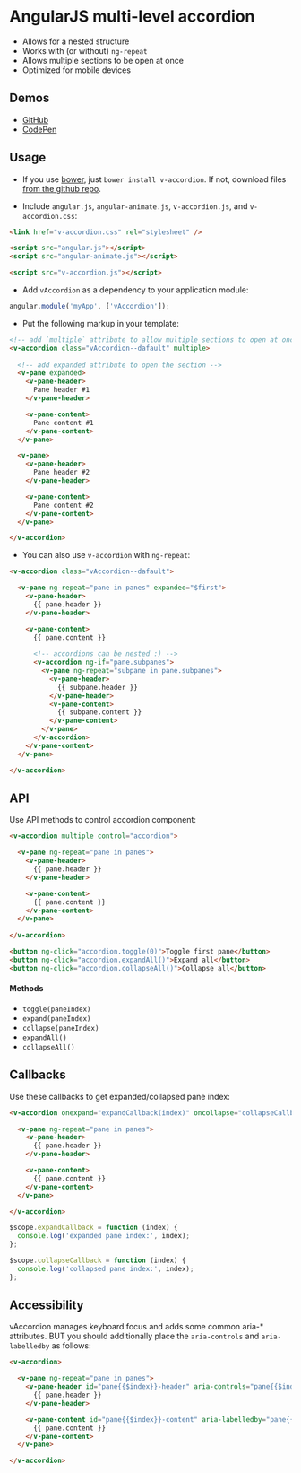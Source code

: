 
# AngularJS multi-level accordion
  
  - Allows for a nested structure
  - Works with (or without) `ng-repeat`
  - Allows multiple sections to be open at once
  - Optimized for mobile devices


## Demos

  - [GitHub](http://lukaszwatroba.github.io/v-accordion)
  - [CodePen](http://codepen.io/LukaszWatroba/pen/pvEOBZ)


## Usage

  - If you use [bower](http://bower.io/), just `bower install v-accordion`. If not, download files [from the github repo](./dist).

  - Include `angular.js`, `angular-animate.js`, `v-accordion.js`, and `v-accordion.css`:
  ```html
  <link href="v-accordion.css" rel="stylesheet" />

  <script src="angular.js"></script>
  <script src="angular-animate.js"></script>

  <script src="v-accordion.js"></script>
  ```

  - Add `vAccordion` as a dependency to your application module:
  ```js
  angular.module('myApp', ['vAccordion']);
  ```

  - Put the following markup in your template:
  ```html
  <!-- add `multiple` attribute to allow multiple sections to open at once -->
  <v-accordion class="vAccordion--dafault" multiple>
    
    <!-- add expanded attribute to open the section -->
    <v-pane expanded>
      <v-pane-header>
        Pane header #1
      </v-pane-header>

      <v-pane-content>
        Pane content #1
      </v-pane-content>
    </v-pane>

    <v-pane>
      <v-pane-header>
        Pane header #2
      </v-pane-header>

      <v-pane-content>
        Pane content #2
      </v-pane-content>
    </v-pane>

  </v-accordion>
  ```

  - You can also use `v-accordion` with `ng-repeat`:
  ```html
  <v-accordion class="vAccordion--dafault">

    <v-pane ng-repeat="pane in panes" expanded="$first">
      <v-pane-header>
        {{ pane.header }}
      </v-pane-header>

      <v-pane-content>
        {{ pane.content }}
        
        <!-- accordions can be nested :) -->
        <v-accordion ng-if="pane.subpanes">
          <v-pane ng-repeat="subpane in pane.subpanes">
            <v-pane-header>
              {{ subpane.header }}
            </v-pane-header>
            <v-pane-content>
              {{ subpane.content }}
            </v-pane-content>
          </v-pane>
        </v-accordion>
      </v-pane-content>
    </v-pane>

  </v-accordion>
  ```


## API

Use API methods to control accordion component:

```html
<v-accordion multiple control="accordion">

  <v-pane ng-repeat="pane in panes">
    <v-pane-header>
      {{ pane.header }}
    </v-pane-header>

    <v-pane-content>
      {{ pane.content }}
    </v-pane-content>
  </v-pane>
  
</v-accordion>

<button ng-click="accordion.toggle(0)">Toggle first pane</button>
<button ng-click="accordion.expandAll()">Expand all</button>
<button ng-click="accordion.collapseAll()">Collapse all</button>
```

#### Methods

  - `toggle(paneIndex)`
  - `expand(paneIndex)`
  - `collapse(paneIndex)`
  - `expandAll()`
  - `collapseAll()`


## Callbacks

Use these callbacks to get expanded/collapsed pane index:


```html
<v-accordion onexpand="expandCallback(index)" oncollapse="collapseCallback(index)">

  <v-pane ng-repeat="pane in panes">
    <v-pane-header>
      {{ pane.header }}
    </v-pane-header>

    <v-pane-content>
      {{ pane.content }}
    </v-pane-content>
  </v-pane>

</v-accordion>
```


```js
$scope.expandCallback = function (index) {
  console.log('expanded pane index:', index);
};

$scope.collapseCallback = function (index) {
  console.log('collapsed pane index:', index);
};
```

## Accessibility
vAccordion manages keyboard focus and adds some common aria-* attributes. BUT you should additionally place the `aria-controls` and `aria-labelledby` as follows:

```html
<v-accordion>

  <v-pane ng-repeat="pane in panes">
    <v-pane-header id="pane{{$index}}-header" aria-controls="pane{{$index}}-content">
      {{ pane.header }}
    </v-pane-header>

    <v-pane-content id="pane{{$index}}-content" aria-labelledby="pane{{$index}}-header">
      {{ pane.content }}
    </v-pane-content>
  </v-pane>

</v-accordion>
```


